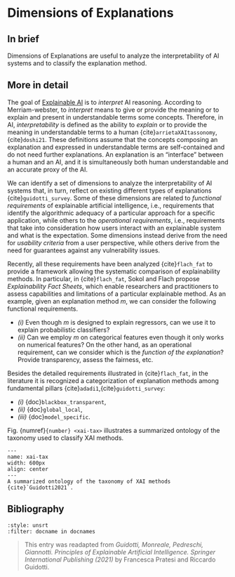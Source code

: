 # Dimensions of Explanations

## In brief
Dimensions of Explanations are useful to analyze the interpretability of AI systems and to classify the explanation method. 

## More in detail

The goal of [Explainable AI](./Transparency.md) is to *interpret* AI reasoning. According to Merriam-webster, to *interpret* means to give or provide the meaning or to explain and present in understandable terms some concepts.
Therefore, in AI, *interpretability* is defined as the ability to *explain* or to provide the meaning in understandable terms to a human {cite}`arrietaXAItassonomy`,{cite}`doshi21`. These definitions assume that the concepts composing an explanation and expressed in understandable terms are self-contained and do not need further explanations. An explanation is an “interface” between a human and an AI, and it is simultaneously both human understandable and an accurate proxy of the AI.

We can identify a set of dimensions to analyze the interpretability of AI systems that, in turn, reflect on existing different types of explanations {cite}`guidotti_survey`. 
Some of these dimensions are related to *functional requirements* of explainable artificial intelligence, i.e., requirements that identify the algorithmic adequacy of a particular approach for a specific application, while others to the *operational requirements*, i.e., requirements that take into consideration how users interact with an explainable system and what is the expectation. 
Some dimensions instead derive from the need for *usability criteria* from a user perspective, while others derive from the need for guarantees against any vulnerability issues. 

Recently, all these requirements have been analyzed {cite}`flach_fat` to provide a framework allowing the systematic comparison of explainability methods. In particular, in {cite}`flach_fat`, Sokol and Flach propose *Explainability Fact Sheets*, which enable researchers and practitioners to assess capabilities and limitations of a particular explainable method. 
As an example, given an explanation method *m*, we can consider the following functional requirements. 
- *(i)* Even though *m* is designed to explain regressors, can we use it to explain probabilistic classifiers?
- *(ii)* Can we employ *m* on categorical features even though it only works on numerical features? On the other hand, as an operational requirement, can we consider which is the *function of the explanation*? Provide transparency, assess the fairness, etc.

Besides the detailed requirements illustrated in {cite}`flach_fat`, in the literature it is recognized a categorization of explanation methods among fundamental pillars {cite}`adadi1`,{cite}`guidotti_survey`: 
* *(i)* {doc}`blackbox_transparent`, 
* *(ii)* {doc}`global_local`, 
* *(iii)* {doc}`model_specific`. <!---In the following we present details of these distinctions and other important features characterizing XAI methods.--> 

Fig. {numref}`{number} <xai-tax>` illustrates a summarized ontology of the taxonomy used to classify XAI methods.

```{figure} ./xai_taxonomy.png
---
name: xai-tax
width: 600px
align: center
---
A summarized ontology of the taxonomy of XAI methods {cite}`Guidotti2021`.
```

## Bibliography

```{bibliography}
:style: unsrt
:filter: docname in docnames
```

> This entry was readapted from *Guidotti, Monreale, Pedreschi, Giannotti. Principles of Explainable Artificial Intelligence. Springer International Publishing (2021)* by Francesca Pratesi and Riccardo Guidotti.
